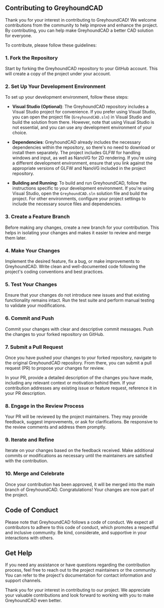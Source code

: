 ## Contributing to GreyhoundCAD

Thank you for your interest in contributing to GreyhoundCAD! We welcome contributions from the community to help improve and enhance the project. By contributing, you can help make GreyhoundCAD a better CAD solution for everyone.

To contribute, please follow these guidelines:

### 1. Fork the Repository

Start by forking the GreyhoundCAD repository to your GitHub account. This will create a copy of the project under your account.

### 2. Set Up Your Development Environment

To set up your development environment, follow these steps:

- **Visual Studio (Optional)**: The GreyhoundCAD repository includes a Visual Studio project for convenience. If you prefer using Visual Studio, you can open the project file (`GreyhoundCAD.sln`) in Visual Studio and build the solution from there. However, note that using Visual Studio is not essential, and you can use any development environment of your choice.

- **Dependencies**: GreyhoundCAD already includes the necessary dependencies within the repository, so there's no need to download or install them separately. The project includes GLFW for handling windows and input, as well as NanoVG for 2D rendering. If you're using a different development environment, ensure that you link against the appropriate versions of GLFW and NanoVG included in the project repository.

- **Building and Running**: To build and run GreyhoundCAD, follow the instructions specific to your development environment. If you're using Visual Studio, open the `GreyhoundCAD.sln` solution file and build the project. For other environments, configure your project settings to include the necessary source files and dependencies.

### 3. Create a Feature Branch

Before making any changes, create a new branch for your contribution. This helps in isolating your changes and makes it easier to review and merge them later.

### 4. Make Your Changes

Implement the desired feature, fix a bug, or make improvements to GreyhoundCAD. Write clean and well-documented code following the project's coding conventions and best practices.

### 5. Test Your Changes

Ensure that your changes do not introduce new issues and that existing functionality remains intact. Run the test suite and perform manual testing to validate your modifications.

### 6. Commit and Push

Commit your changes with clear and descriptive commit messages. Push the changes to your forked repository on GitHub.

### 7. Submit a Pull Request

Once you have pushed your changes to your forked repository, navigate to the original GreyhoundCAD repository. From there, you can submit a pull request (PR) to propose your changes for review.

In your PR, provide a detailed description of the changes you have made, including any relevant context or motivation behind them. If your contribution addresses any existing issue or feature request, reference it in your PR description.

### 8. Engage in the Review Process

Your PR will be reviewed by the project maintainers. They may provide feedback, suggest improvements, or ask for clarifications. Be responsive to the review comments and address them promptly.

### 9. Iterate and Refine

Iterate on your changes based on the feedback received. Make additional commits or modifications as necessary until the maintainers are satisfied with the contribution.

### 10. Merge and Celebrate

Once your contribution has been approved, it will be merged into the main branch of GreyhoundCAD. Congratulations! Your changes are now part of the project.

## Code of Conduct

Please note that GreyhoundCAD follows a code of conduct. We expect all contributors to adhere to this code of conduct, which promotes a respectful and inclusive community. Be kind, considerate, and supportive in your interactions with others.

## Get Help

If you need any assistance or have questions regarding the contribution process, feel free to reach out to the project maintainers or the community. You can refer to the project's documentation for contact information and support channels.

Thank you for your interest in contributing to our project. We appreciate your valuable contributions and look forward to working with you to make GreyhoundCAD even better.